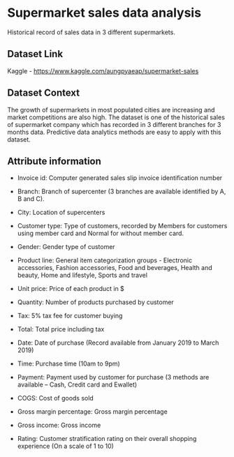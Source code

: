 
# Supermarket sales data analysis

Historical record of sales data in 3 different supermarkets.

## Dataset Link 
Kaggle - https://www.kaggle.com/aungpyaeap/supermarket-sales


## Dataset Context

The growth of supermarkets in most populated cities are increasing and market competitions are also high. The dataset is one of the historical sales of supermarket company which has recorded in 3 different branches for 3 months data. Predictive data analytics methods are easy to apply with this dataset.


## Attribute information

- Invoice id: Computer generated sales slip invoice identification number

- Branch: Branch of supercenter (3 branches are available identified by A, B and C).

- City: Location of supercenters

- Customer type: Type of customers, recorded by Members for customers using member card and Normal for without member card.

- Gender: Gender type of customer

- Product line: General item categorization groups - Electronic accessories, Fashion accessories, Food and beverages, Health and beauty, Home and lifestyle, Sports and travel

- Unit price: Price of each product in $

- Quantity: Number of products purchased by customer

- Tax: 5% tax fee for customer buying

- Total: Total price including tax

- Date: Date of purchase (Record available from January 2019 to March 2019)

- Time: Purchase time (10am to 9pm)

- Payment: Payment used by customer for purchase (3 methods are available – Cash, Credit card and Ewallet)

- COGS: Cost of goods sold

- Gross margin percentage: Gross margin percentage

- Gross income: Gross income

- Rating: Customer stratification rating on their overall shopping experience (On a scale of 1 to 10)


